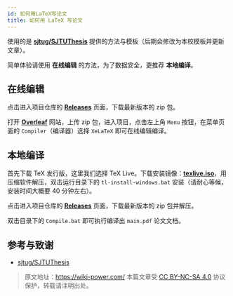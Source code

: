 ```yaml
---
id: 如何用LaTeX写论文
title: 如何用 LaTeX 写论文
---
```


使用的是 [**sjtug/SJTUThesis**](https://github.com/sjtug/SJTUThesis) 提供的方法与模板（后期会修改为本校模板并更新文章）。

简单体验请使用 **在线编辑** 的方法，为了数据安全，更推荐 **本地编译**。

## 在线编辑

点击进入项目仓库的 [**Releases**](https://github.com/sjtug/SJTUThesis/releases) 页面，下载最新版本的 zip 包。

打开 [**Overleaf**](https://www.overleaf.com/) 网站，上传 zip 包，进入项目，点击左上角 `Menu` 按钮，在菜单页面的 `Compiler`（编译器）选择 `XeLaTeX` 即可在线编辑编译。

## 本地编译

首先下载 TeX 发行版，这里我们选择 TeX Live。下载安装镜像：[**texlive.iso**](https://mirrors.sjtug.sjtu.edu.cn/ctan/systems/texlive/Images/texlive.iso)，用压缩软件解压，双击运行目录下的 `tl-install-windows.bat` 安装（请耐心等候，安装时间大概要 40 分钟左右）。

点击进入项目仓库的 [**Releases**](https://github.com/sjtug/SJTUThesis/releases) 页面，下载最新版本的 zip 包并解压。

双击目录下的 `Compile.bat` 即可执行编译出 `main.pdf` 论文文档。

## 参考与致谢

- [sjtug/SJTUThesis](https://github.com/sjtug/SJTUThesis)

> 原文地址：<https://wiki-power.com/>
> 本篇文章受 [CC BY-NC-SA 4.0](https://creativecommons.org/licenses/by/4.0/deed.zh) 协议保护，转载请注明出处。

